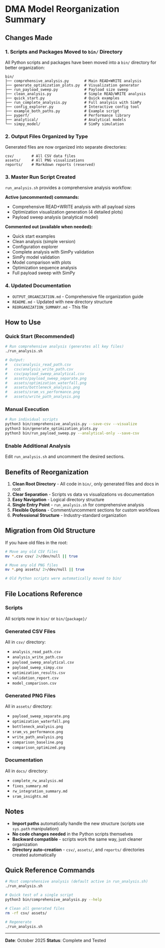 # DMA Model Reorganization Summary

## Changes Made

### 1. **Scripts and Packages Moved to `bin/` Directory**

All Python scripts and packages have been moved into a `bin/` directory for better organization:

```
bin/
├── comprehensive_analysis.py       # Main READ+WRITE analysis
├── generate_optimization_plots.py  # Visualization generator
├── run_payload_sweep.py            # Payload size sweep
├── clean_analysis.py               # Simple READ/WRITE analysis
├── quick_start.py                  # Quick examples
├── run_complete_analysis.py        # Full analysis with SimPy
├── config_explorer.py              # Interactive config tool
├── example_both_paths.py           # Example script
├── pyperf/                         # Performance library
├── analytical/                     # Analytical models
└── simpy_model/                    # SimPy simulation
```

### 2. **Output Files Organized by Type**

Generated files are now organized into separate directories:

```
csv/        # All CSV data files
assets/     # All PNG visualizations
reports/    # Markdown reports (reserved)
```

### 3. **Master Run Script Created**

`run_analysis.sh` provides a comprehensive analysis workflow:

**Active (uncommented) commands:**
- Comprehensive READ+WRITE analysis with all payload sizes
- Optimization visualization generation (4 detailed plots)
- Payload sweep analysis (analytical model)

**Commented out (available when needed):**
- Quick start examples
- Clean analysis (simple version)
- Configuration explorer
- Complete analysis with SimPy validation
- SimPy model validation
- Model comparison with plots
- Optimization sequence analysis
- Full payload sweep with SimPy

### 4. **Updated Documentation**

- `OUTPUT_ORGANIZATION.md` - Comprehensive file organization guide
- `README.md` - Updated with new directory structure
- `REORGANIZATION_SUMMARY.md` - This file

## How to Use

### Quick Start (Recommended)

```bash
# Run comprehensive analysis (generates all key files)
./run_analysis.sh

# Output:
#   csv/analysis_read_path.csv
#   csv/analysis_write_path.csv
#   csv/payload_sweep_analytical.csv
#   assets/payload_sweep_separate.png
#   assets/optimization_waterfall.png
#   assets/bottleneck_analysis.png
#   assets/sram_vs_performance.png
#   assets/write_path_analysis.png
```

### Manual Execution

```bash
# Run individual scripts
python3 bin/comprehensive_analysis.py --save-csv --visualize
python3 bin/generate_optimization_plots.py
python3 bin/run_payload_sweep.py --analytical-only --save-csv
```

### Enable Additional Analysis

Edit `run_analysis.sh` and uncomment the desired sections.

## Benefits of Reorganization

1. **Clean Root Directory** - All code in `bin/`, only generated files and docs in root
2. **Clear Separation** - Scripts vs data vs visualizations vs documentation
3. **Easy Navigation** - Logical directory structure
4. **Single Entry Point** - `run_analysis.sh` for comprehensive analysis
5. **Flexible Options** - Comment/uncomment sections for custom workflows
6. **Professional Structure** - Industry-standard organization

## Migration from Old Structure

If you have old files in the root:

```bash
# Move any old CSV files
mv *.csv csv/ 2>/dev/null || true

# Move any old PNG files
mv *.png assets/ 2>/dev/null || true

# Old Python scripts were automatically moved to bin/
```

## File Locations Reference

### Scripts
All scripts now in `bin/` or `bin/{package}/`

### Generated CSV Files
All in `csv/` directory:
- `analysis_read_path.csv`
- `analysis_write_path.csv`
- `payload_sweep_analytical.csv`
- `payload_sweep_simpy.csv`
- `optimization_results.csv`
- `validation_report.csv`
- `model_comparison.csv`

### Generated PNG Files
All in `assets/` directory:
- `payload_sweep_separate.png`
- `optimization_waterfall.png`
- `bottleneck_analysis.png`
- `sram_vs_performance.png`
- `write_path_analysis.png`
- `comparison_baseline.png`
- `comparison_optimized.png`

### Documentation
All in `docs/` directory:
- `complete_rw_analysis.md`
- `fixes_summary.md`
- `rw_integration_summary.md`
- `sram_insights.md`

## Notes

- **Import paths** automatically handle the new structure (scripts use `sys.path` manipulation)
- **No code changes needed** in the Python scripts themselves
- **Backward compatible** - scripts work the same way, just cleaner organization
- **Directory auto-creation** - `csv/`, `assets/`, and `reports/` directories created automatically

## Quick Reference Commands

```bash
# Most comprehensive analysis (default active in run_analysis.sh)
./run_analysis.sh

# Quick test of a single script
python3 bin/comprehensive_analysis.py --help

# Clean all generated files
rm -rf csv/ assets/

# Regenerate
./run_analysis.sh
```

---

**Date**: October 2025
**Status**: Complete and Tested
